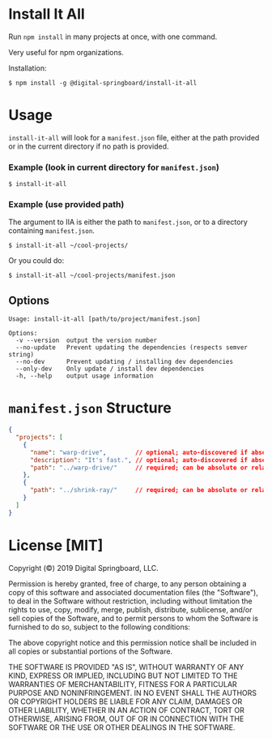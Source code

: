 # Install It All

Run `npm install` in many projects at once, with one command.

Very useful for npm organizations.

Installation:

```shell
$ npm install -g @digital-springboard/install-it-all
```
# Usage

`install-it-all` will look for a `manifest.json` file, either at the path provided or in the current directory if no path is provided.

### Example (look in current directory for `manifest.json`)
```shell
$ install-it-all
```

### Example (use provided path)

The argument to IIA is either the path to `manifest.json`, or to a directory containing `manifest.json`.

```shell
$ install-it-all ~/cool-projects/
```

Or you could do:

```shell
$ install-it-all ~/cool-projects/manifest.json
```
## Options

```shell
Usage: install-it-all [path/to/project/manifest.json]

Options:
  -v --version  output the version number
  --no-update   Prevent updating the dependencies (respects semver string)
  --no-dev      Prevent updating / installing dev dependencies
  --only-dev    Only update / install dev dependencies
  -h, --help    output usage information
```


# `manifest.json` Structure

```json
{
  "projects": [
    {
      "name": "warp-drive",        // optional; auto-discovered if absent
      "description": "It's fast.", // optional; auto-discovered if absent
      "path": "../warp-drive/"     // required; can be absolute or relative to manifest.json
    },
    {
      "path": "../shrink-ray/"     // required; can be absolute or relative to manifest.json
    }
  ]
}
```

# License [MIT]

Copyright (©) 2019 Digital Springboard, LLC.

Permission is hereby granted, free of charge, to any person obtaining a copy of this software and associated documentation files (the "Software"), to deal in the Software without restriction, including without limitation the rights to use, copy, modify, merge, publish, distribute, sublicense, and/or sell copies of the Software, and to permit persons to whom the Software is furnished to do so, subject to the following conditions:

The above copyright notice and this permission notice shall be included in all copies or substantial portions of the Software.

THE SOFTWARE IS PROVIDED "AS IS", WITHOUT WARRANTY OF ANY KIND, EXPRESS OR IMPLIED, INCLUDING BUT NOT LIMITED TO THE WARRANTIES OF MERCHANTABILITY, FITNESS FOR A PARTICULAR PURPOSE AND NONINFRINGEMENT. IN NO EVENT SHALL THE AUTHORS OR COPYRIGHT HOLDERS BE LIABLE FOR ANY CLAIM, DAMAGES OR OTHER LIABILITY, WHETHER IN AN ACTION OF CONTRACT, TORT OR OTHERWISE, ARISING FROM, OUT OF OR IN CONNECTION WITH THE SOFTWARE OR THE USE OR OTHER DEALINGS IN THE SOFTWARE.


